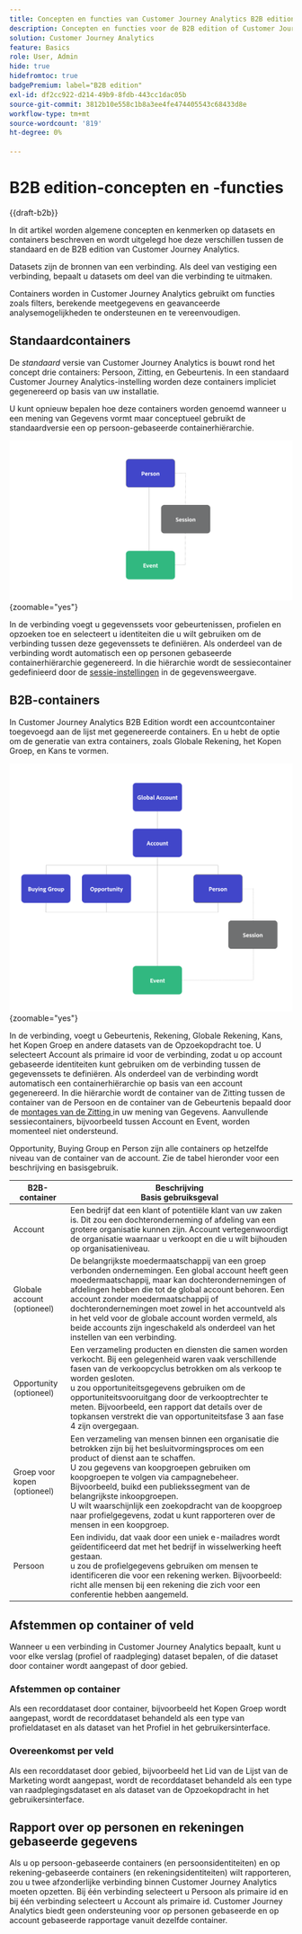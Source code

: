 ```yaml
---
title: Concepten en functies van Customer Journey Analytics B2B edition
description: Concepten en functies voor de B2B edition of Customer Journey Analytics.
solution: Customer Journey Analytics
feature: Basics
role: User, Admin
hide: true
hidefromtoc: true
badgePremium: label="B2B edition"
exl-id: df2cc922-d214-49b9-8fdb-443cc1dac05b
source-git-commit: 3812b10e558c1b8a3ee4fe474405543c68433d8e
workflow-type: tm+mt
source-wordcount: '819'
ht-degree: 0%

---
```


# B2B edition-concepten en -functies

{{draft-b2b}}

In dit artikel worden algemene concepten en kenmerken op datasets en containers beschreven en wordt uitgelegd hoe deze verschillen tussen de standaard en de B2B edition van Customer Journey Analytics.

Datasets zijn de bronnen van een verbinding. Als deel van vestiging een verbinding, bepaalt u datasets om deel van die verbinding te uitmaken.

Containers worden in Customer Journey Analytics gebruikt om functies zoals filters, berekende meetgegevens en geavanceerde analysemogelijkheden te ondersteunen en te vereenvoudigen.




## Standaardcontainers

De *standaard* versie van Customer Journey Analytics is bouwt rond het concept drie containers: Persoon, Zitting, en Gebeurtenis. In een standaard Customer Journey Analytics-instelling worden deze containers impliciet gegenereerd op basis van uw installatie.

U kunt opnieuw bepalen hoe deze containers worden genoemd wanneer u een mening van Gegevens vormt maar conceptueel gebruikt de standaardversie een op persoon-gebaseerde containerhiërarchie.

![ B2C ](assets/b2c-containers.svg){zoomable="yes"}

In de verbinding voegt u gegevenssets voor gebeurtenissen, profielen en opzoeken toe en selecteert u identiteiten die u wilt gebruiken om de verbinding tussen deze gegevenssets te definiëren. Als onderdeel van de verbinding wordt automatisch een op personen gebaseerde containerhiërarchie gegenereerd. In die hiërarchie wordt de sessiecontainer gedefinieerd door de [sessie-instellingen](/help/data-views/session-settings.md) in de gegevensweergave.


## B2B-containers

In Customer Journey Analytics B2B Edition wordt een accountcontainer toegevoegd aan de lijst met gegenereerde containers.  En u hebt de optie om de generatie van extra containers, zoals Globale Rekening, het Kopen Groep, en Kans te vormen.

![ B2B ](assets/b2b-containers.svg){zoomable="yes"}

In de verbinding, voegt u Gebeurtenis, Rekening, Globale Rekening, Kans, het Kopen Groep en andere datasets van de Opzoekopdracht toe. U selecteert Account als primaire id voor de verbinding, zodat u op account gebaseerde identiteiten kunt gebruiken om de verbinding tussen de gegevenssets te definiëren. Als onderdeel van de verbinding wordt automatisch een containerhiërarchie op basis van een account gegenereerd. In die hiërarchie wordt de container van de Zitting tussen de container van de Persoon en de container van de Gebeurtenis bepaald door de [ montages van de Zitting ](/help/data-views/session-settings.md) in uw mening van Gegevens. Aanvullende sessiecontainers, bijvoorbeeld tussen Account en Event, worden momenteel niet ondersteund.

Opportunity, Buying Group en Person zijn alle containers op hetzelfde niveau van de container van de account. Zie de tabel hieronder voor een beschrijving en basisgebruik.

| B2B-container | Beschrijving <br/> Basis gebruiksgeval |
|---|---|
| Account | Een bedrijf dat een klant of potentiële klant van uw zaken is. Dit zou een dochteronderneming of afdeling van een grotere organisatie kunnen zijn. Account vertegenwoordigt de organisatie waarnaar u verkoopt en die u wilt bijhouden op organisatieniveau. |
| Globale account (optioneel) | De belangrijkste moedermaatschappij van een groep verbonden ondernemingen. Een global account heeft geen moedermaatschappij, maar kan dochterondernemingen of afdelingen hebben die tot de global account behoren. Een account zonder moedermaatschappij of dochterondernemingen moet zowel in het accountveld als in het veld voor de globale account worden vermeld, als beide accounts zijn ingeschakeld als onderdeel van het instellen van een verbinding. |
| Opportunity (optioneel) | Een verzameling producten en diensten die samen worden verkocht. Bij een gelegenheid waren vaak verschillende fasen van de verkoopcyclus betrokken om als verkoop te worden gesloten.<br> u zou opportuniteitsgegevens gebruiken om de opportuniteitsvooruitgang door de verkooptrechter te meten. Bijvoorbeeld, een rapport dat details over de topkansen verstrekt die van opportuniteitsfase 3 aan fase 4 zijn overgegaan. |
| Groep voor kopen (optioneel) | Een verzameling van mensen binnen een organisatie die betrokken zijn bij het besluitvormingsproces om een product of dienst aan te schaffen. <br/>U zou gegevens van koopgroepen gebruiken om koopgroepen te volgen via campagnebeheer. Bijvoorbeeld, buikd een publiekssegment van de belangrijkste inkoopgroepen.<br/> U wilt waarschijnlijk een zoekopdracht van de koopgroep naar profielgegevens, zodat u kunt rapporteren over de mensen in een koopgroep. |
| Persoon | Een individu, dat vaak door een uniek e-mailadres wordt geïdentificeerd dat met het bedrijf in wisselwerking heeft gestaan. <br/> u zou de profielgegevens gebruiken om mensen te identificeren die voor een rekening werken. Bijvoorbeeld: richt alle mensen bij een rekening die zich voor een conferentie hebben aangemeld. |


## Afstemmen op container of veld

Wanneer u een verbinding in Customer Journey Analytics bepaalt, kunt u voor elke verslag (profiel of raadpleging) dataset bepalen, of die dataset door container wordt aangepast of door gebied.

### Afstemmen op container

Als een recorddataset door container, bijvoorbeeld het Kopen Groep wordt aangepast, wordt de recorddataset behandeld als een type van profieldataset en als dataset van het Profiel in het gebruikersinterface.

### Overeenkomst per veld

Als een recorddataset door gebied, bijvoorbeeld het Lid van de Lijst van de Marketing wordt aangepast, wordt de recorddataset behandeld als een type van raadplegingsdataset en als dataset van de Opzoekopdracht in het gebruikersinterface.



## Rapport over op personen en rekeningen gebaseerde gegevens

Als u op persoon-gebaseerde containers (en persoonsidentiteiten) en op rekening-gebaseerde containers (en rekeningsidentiteiten) wilt rapporteren, zou u twee afzonderlijke verbinding binnen Customer Journey Analytics moeten opzetten. Bij één verbinding selecteert u Persoon als primaire id en bij één verbinding selecteert u Account als primaire id. Customer Journey Analytics biedt geen ondersteuning voor op personen gebaseerde en op account gebaseerde rapportage vanuit dezelfde container.
